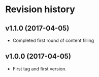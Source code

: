 Revision history
=======================================

v1.1.0 (2017-04-05)
---------------------------------------

* Completed first round of content filling


v1.0.0 (2017-04-05)
---------------------------------------

* First tag and first version.
